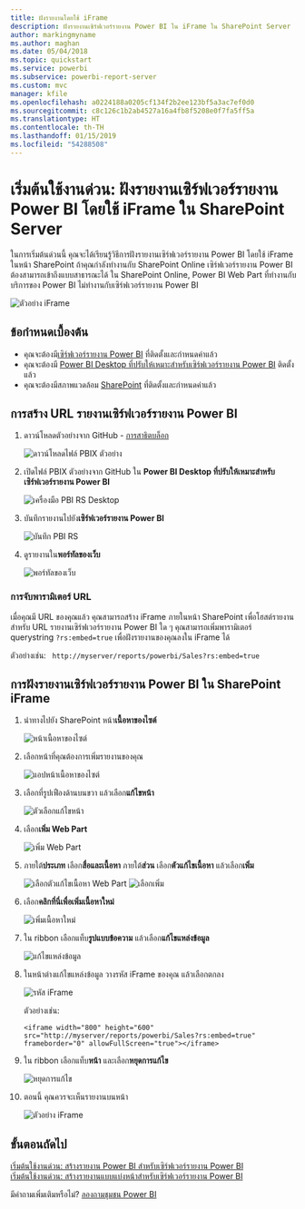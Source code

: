 ```yaml
---
title: ฝังรายงานโดยใช้ iFrame
description: ฝังรายงานเซิร์ฟเวอร์รายงาน Power BI ใน iFrame ใน SharePoint Server
author: markingmyname
ms.author: maghan
ms.date: 05/04/2018
ms.topic: quickstart
ms.service: powerbi
ms.subservice: powerbi-report-server
ms.custom: mvc
manager: kfile
ms.openlocfilehash: a0224188a0205cf134f2b2ee123bf5a3ac7ef0d0
ms.sourcegitcommit: c8c126c1b2ab4527a16a4fb8f5208e0f7fa5ff5a
ms.translationtype: HT
ms.contentlocale: th-TH
ms.lasthandoff: 01/15/2019
ms.locfileid: "54288508"
---
```

# <a name="quickstart-embed-a-power-bi-report-server-report-using-an-iframe-in-sharepoint-server"></a>เริ่มต้นใช้งานด่วน: ฝังรายงานเซิร์ฟเวอร์รายงาน Power BI โดยใช้ iFrame ใน SharePoint Server

ในการเริ่มต้นด่วนนี้ คุณจะได้เรียนรู้วิธีการฝังรายงานเซิร์ฟเวอร์รายงาน Power BI โดยใช้ iFrame ในหน้า SharePoint ถ้าคุณกำลังทำงานกับ SharePoint Online เซิร์ฟเวอร์รายงาน Power BI ต้องสามารถเข้าถึงแบบสาธารณะได้ ใน SharePoint Online, Power BI Web Part ที่ทำงานกับบริการของ Power BI ไม่ทำงานกับเซิร์ฟเวอร์รายงาน Power BI 

![ตัวอย่าง iFrame](media/quickstart-embed/quickstart_embed_01.png)
## <a name="prerequisites"></a>ข้อกำหนดเบื้องต้น
* คุณจะต้องมี[เซิร์ฟเวอร์รายงาน Power BI](https://powerbi.microsoft.com/en-us/report-server/) ที่ติดตั้งและกำหนดค่าแล้ว
* คุณจะต้องมี [Power BI Desktop ที่ปรับให้เหมาะสำหรับเซิร์ฟเวอร์รายงาน Power BI](install-powerbi-desktop.md) ติดตั้งแล้ว
* คุณจะต้องมีสภาพแวดล้อม [SharePoint](https://docs.microsoft.com/sharepoint/install/install) ที่ติดตั้งและกำหนดค่าแล้ว

## <a name="creating-the-power-bi-report-server-report-url"></a>การสร้าง URL รายงานเซิร์ฟเวอร์รายงาน Power BI

1. ดาวน์โหลดตัวอย่างจาก GitHub - [การสาธิตบล็อก](https://github.com/Microsoft/powerbi-desktop-samples)

    ![ดาวน์โหลดไฟล์ PBIX ตัวอย่าง](media/quickstart-embed/quickstart_embed_14.png)

2. เปิดไฟล์ PBIX ตัวอย่างจาก GitHub ใน **Power BI Desktop ที่ปรับให้เหมาะสำหรับเซิร์ฟเวอร์รายงาน Power BI**

    ![เครื่องมือ PBI RS Desktop](media/quickstart-embed/quickstart_embed_02.png)

3. บันทึกรายงานไปยัง**เซิร์ฟเวอร์รายงาน Power BI** 

    ![บันทึก PBI RS](media/quickstart-embed/quickstart_embed_03.png)

4. ดูรายงานใน**พอร์ทัลของเว็บ**

    ![พอร์ทัลของเว็บ](media/quickstart-embed/quickstart_embed_04.png)

### <a name="capturing-the-url-parameter"></a>การจับพารามิเตอร์ URL

เมื่อคุณมี URL ของคุณแล้ว คุณสามารถสร้าง iFrame ภายในหน้า SharePoint เพื่อโฮสต์รายงาน สำหรับ URL รายงานเซิร์ฟเวอร์รายงาน Power BI ใด ๆ คุณสามารถเพิ่มพารามิเตอร์ querystring `?rs:embed=true` เพื่อฝังรายงานของคุณลงใน iFrame ได้ 

   ตัวอย่างเช่น:
    ``` 
    http://myserver/reports/powerbi/Sales?rs:embed=true
    ```
## <a name="embedding-a-power-bi-report-server-report-in-a-sharepoint-iframe"></a>การฝังรายงานเซิร์ฟเวอร์รายงาน Power BI ใน SharePoint iFrame

1. นำทางไปยัง SharePoint หน้า**เนื้อหาของไซต์**

    ![หน้าเนื้อหาของไซต์](media/quickstart-embed/quickstart_embed_05.png)

2. เลือกหน้าที่คุณต้องการเพิ่มรายงานของคุณ

    ![แอปหน้าเนื้อหาของไซต์](media/quickstart-embed/quickstart_embed_06.png)

3. เลือกที่รูปเฟืองด้านบนขวา แล้วเลือก**แก้ไขหน้า**

    ![ตัวเลือกแก้ไขหน้า](media/quickstart-embed/quickstart_embed_07.png)

4. เลือก**เพิ่ม Web Part**

    ![เพิ่ม Web Part](media/quickstart-embed/quickstart_embed_08.png)

5. ภายใต้**ประเภท** เลือก**สื่อและเนื้อหา** ภายใต้**ส่วน** เลือก**ตัวแก้ไขเนื้อหา** แล้วเลือก**เพิ่ม**

    ![เลือกตัวแก้ไขเนื้อหา Web Part](media/quickstart-embed/quickstart_embed_09.png) ![เลือกเพิ่ม](media/quickstart-embed/quickstart_embed_091.png)

6. เลือก**คลิกที่นี่เพื่อเพิ่มเนื้อหาใหม่**

    ![เพิ่มเนื้อหาใหม่](media/quickstart-embed/quickstart_embed_10.png)

7. ใน ribbon เลือกแท็บ**รูปแบบข้อความ** แล้วเลือก**แก้ไขแหล่งข้อมูล**

     ![แก้ไขแหล่งข้อมูล](media/quickstart-embed/quickstart_embed_11.png)

8. ในหน้าต่างแก้ไขแหล่งข้อมูล วางรหัส iFrame ของคุณ แล้วเลือกตกลง

    ![รหัส iFrame](media/quickstart-embed/quickstart_embed_12.png)

     ตัวอย่างเช่น:
     ```
     <iframe width="800" height="600" src="http://myserver/reports/powerbi/Sales?rs:embed=true" frameborder="0" allowFullScreen="true"></iframe>
     ```

9. ใน ribbon เลือกแท็บ**หน้า** และเลือก**หยุดการแก้ไข**

    ![หยุดการแก้ไข](media/quickstart-embed/quickstart_embed_13.png)

10. ตอนนี้ คุณควรจะเห็นรายงานบนหน้า

    ![ตัวอย่าง iFrame](media/quickstart-embed/quickstart_embed_01.png)

## <a name="next-steps"></a>ขั้นตอนถัดไป

[เริ่มต้นใช้งานด่วน: สร้างรายงาน Power BI สำหรับเซิร์ฟเวอร์รายงาน Power BI](quickstart-create-powerbi-report.md)  
[เริ่มต้นใช้งานด่วน: สร้างรายงานแบบแบ่งหน้าสำหรับเซิร์ฟเวอร์รายงาน Power BI](quickstart-create-paginated-report.md)  

มีคำถามเพิ่มเติมหรือไม่? [ลองถามชุมชน Power BI](https://community.powerbi.com/) 